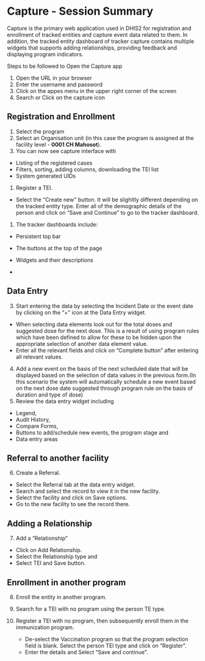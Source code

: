 # Capture - Session Summary

Capture is the primary web application used in DHIS2 for registration and enrollment of tracked entities and capture event data related to them. In addition, the tracked entity dashboard of tracker capture contains multiple widgets that supports adding relationships, providing feedback and displaying program indicators.

Steps to be followed to Open the Capture app

1. Open the URL in your browser
2. Enter the username and password
3. Click on the appes menu in the upper right corner of the screen
4. Search or Click on the capture icon

## Registration and Enrollment

1. Select the program
2. Select an Organisation unit (in this case the program is assigned at the facility level - **0001 CH Mahosot**).
3. You can now see capture interface with 
*  Listing of the registered cases
* Filters, sorting, adding columns, downloading the TEI list
* System generated UIDs
1. Register a TEI. 
* Select the “Create new" button. It will be slighltly different depending on the tracked entity type. Enter all of the demographic details of the person and click on “Save and Continue” to go to the tracker dashboard.
1. The tracker dashboards include:
* Persistent top bar
* The buttons at the top of the page
* Widgets and their descriptions

* 

## Data Entry

3. Start entering the data by selecting the Incident Date or the event date by clicking on the “+” icon at the Data Entry widget.
* When selecting data elements look out for the total doses and suggested dose for the next dose. This is a result of using program rules which have been defined to allow for these to be hidden upon the appropriate selection of another data element value. 
* Enter all the relevant fields and click on “Complete button” after entering all relevant values.
4. Add a new event on the basis of the next scheduled date that will be displayed based on the selection of data values in the previous form.(In this scenario the system will automatically schedule a new event based on the next dose date suggested through program rule on the basis of duration and type of dose)
5. Review the data entry widget including
* Legend, 
* Audit History, 
* Compare Forms, 
* Buttons to add/schedule new events, the program stage and 
* Data entry areas

## Referral to another facility

6. Create a Referral.
* Select the Referral tab at the data entry widget.
* Search and select the record to view it in the new facility.
* Select the facility and click on Save options.
* Go to the new facility to see the record there.

## Adding a Relationship

7. Add a “Relationship”
* Click on Add Relationship.
* Select the Relationship type and 
* Select TEI and Save button.

## Enrollment in another program

8. Enroll the entity in another program.
9. Search for a TEI with no program using the person TE type. 
10. Register a TEI with no program, then subsequently enroll them in the immunization program. 

    * De-select the Vaccination program so that the program selection field is blank. Select the person TEI type and click on “Register". 
    * Enter the details and Select “Save and continue".